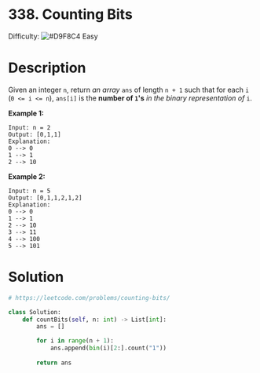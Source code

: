 # 338. Counting Bits

Difficulty: ![#D9F8C4](https://via.placeholder.com/15/D9F8C4/D9F8C4.png) Easy

# Description

Given an integer ```n```, return *an array* ```ans``` of length ```n + 1``` such that for each ```i``` (```0 <= i <= n```), ```ans[i]``` is the **number of ```1```'s** *in the binary representation of* ```i```.

**Example 1:**

```
Input: n = 2
Output: [0,1,1]
Explanation:
0 --> 0
1 --> 1
2 --> 10
```

**Example 2:**

```
Input: n = 5
Output: [0,1,1,2,1,2]
Explanation:
0 --> 0
1 --> 1
2 --> 10
3 --> 11
4 --> 100
5 --> 101
```

# Solution

```python
# https://leetcode.com/problems/counting-bits/

class Solution:
    def countBits(self, n: int) -> List[int]:
        ans = []

        for i in range(n + 1):
            ans.append(bin(i)[2:].count("1"))
        
        return ans


```